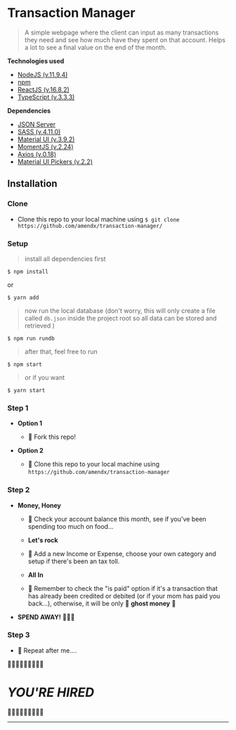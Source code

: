 
# Transaction Manager

> A simple webpage where the client can input as many transactions they need and see how much have they spent on that account. Helps a lot to see a final value on the end of the month. 

**Technologies used**


- [NodeJS (v.11.9.4)](https://nodejs.org/en/)
- [npm](https://www.npmjs.com/)
- [ReactJS (v.16.8.2)](http://reactjs.org/)
- [TypeScript (v.3.3.3)](https://www.typescriptlang.org/)

**Dependencies**


- [JSON Server](https://github.com/typicode/json-server)
- [SASS (v.4.11.0)](https://sass-lang.com/)
- [Material UI (v.3.9.2)](https://material-ui.com/)
- [MomentJS (v.2.24)](https://momentjs.com/)
- [Axios (v.0.18)](https://github.com/axios/axios)
- [Material UI Pickers (v.2.2)](https://github.com/dmtrKovalenko/material-ui-pickers)



## Installation

### Clone

- Clone this repo to your local machine using `$ git clone https://github.com/amendx/transaction-manager/`

### Setup

> install all dependencies first

```shell
$ npm install
```
or 

```shell
$ yarn add
```

> now run the local database (don't worry, this will only create a file called ```db.json``` inside the project root so all data can be stored and retrieved )

```shell
$ npm run rundb
```

> after that, feel free to run
```shell
$ npm start
```
> or if you want

```shell
$ yarn start
```


### Step 1

- **Option 1**
    - 🍴 Fork this repo!

- **Option 2**
    - 👯 Clone this repo to your local machine using `https://github.com/amendx/transaction-manager`

### Step 2
- **Money, Honey**
    - 🐢 Check your account balance this month, see if you've been spending too much on food...
    
    - **Let's rock**
    - 🐙 Add a new Income or Expense, choose your own category and setup if there's been an tax toll. 
    
     - **All In**
    - 🌟 Remember to check the "is paid" option if it's a transaction that has already been credited or debited (or if your mom has paid you back...), otherwise, it will be only 👻 **ghost money** 👻 
    
    
- **SPEND AWAY!** 🔨🔨🔨

### Step 3


 - 📢 Repeat after me....


💯💯💯💯💯💯💯💯💯
#   *YOU'RE HIRED* 
💯💯💯💯💯💯💯💯💯 

---

